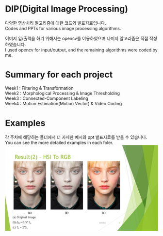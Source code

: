 # DIP(Digital Image Processing) 

다양한 영상처리 알고리즘에 대한 코드와 발표자료입니다.  
Codes and PPTs for various image processing algorithms.  


이미지 입/출력을 하기 위해서는 opencv를 이용하였으며 나머지 알고리즘은 직접 작성하였습니다.  
I used opencv for input/output, and the remaining algorithms were coded by me.

# Summary for each project

Week1 : Filtering & Transformation  
Week2 : Morphological Processing & Image Thresholding  
Week3 : Connected-Component Labeling  
Week4 : Motion Estimation(Motion Vector) & Video Coding


# Examples
각 주차에 해당하는 폴더에서 더 자세한 예시와 ppt 발표자료를 받을 수 있습니다.  
You can see the more detailed examples in each foler.
![demo image](DIP_week1/example_image/example5.jpg)
